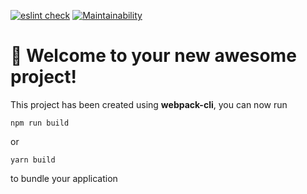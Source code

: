 [![eslint check](https://github.com/OverNovik/frontend-project-lvl3/workflows/linter-check/badge.svg)](https://github.com/OverNovik/frontend-project-lvl3/actions)
[![Maintainability](https://api.codeclimate.com/v1/badges/d591176c7a9662e93fb4/maintainability)](https://codeclimate.com/github/OverNovik/frontend-project-lvl3/maintainability)

# 🚀 Welcome to your new awesome project!

This project has been created using **webpack-cli**, you can now run

```
npm run build
```

or

```
yarn build
```

to bundle your application
